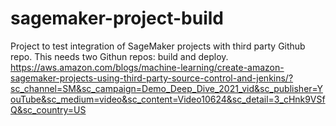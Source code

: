 # sagemaker-project-build
Project to test integration of SageMaker projects with third party Github repo. This needs two Githun repos: build and deploy.
https://aws.amazon.com/blogs/machine-learning/create-amazon-sagemaker-projects-using-third-party-source-control-and-jenkins/?sc_channel=SM&sc_campaign=Demo_Deep_Dive_2021_vid&sc_publisher=YouTube&sc_medium=video&sc_content=Video10624&sc_detail=3_cHnk9VSfQ&sc_country=US
